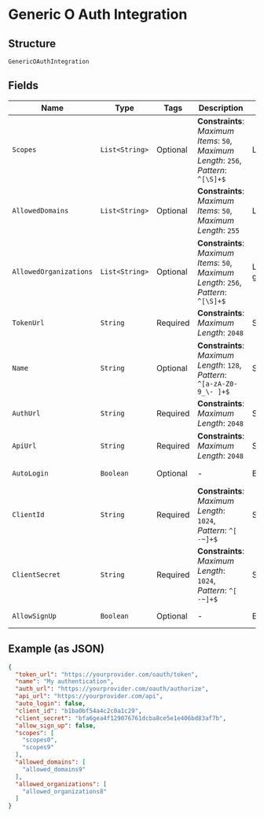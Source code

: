 
# Generic O Auth Integration

## Structure

`GenericOAuthIntegration`

## Fields

| Name | Type | Tags | Description | Getter | Setter |
|  --- | --- | --- | --- | --- | --- |
| `Scopes` | `List<String>` | Optional | **Constraints**: *Maximum Items*: `50`, *Maximum Length*: `256`, *Pattern*: `^[\S]+$` | List<String> getScopes() | setScopes(List<String> scopes) |
| `AllowedDomains` | `List<String>` | Optional | **Constraints**: *Maximum Items*: `50`, *Maximum Length*: `255` | List<String> getAllowedDomains() | setAllowedDomains(List<String> allowedDomains) |
| `AllowedOrganizations` | `List<String>` | Optional | **Constraints**: *Maximum Items*: `50`, *Maximum Length*: `256`, *Pattern*: `^[\S]+$` | List<String> getAllowedOrganizations() | setAllowedOrganizations(List<String> allowedOrganizations) |
| `TokenUrl` | `String` | Required | **Constraints**: *Maximum Length*: `2048` | String getTokenUrl() | setTokenUrl(String tokenUrl) |
| `Name` | `String` | Optional | **Constraints**: *Maximum Length*: `128`, *Pattern*: `^[a-zA-Z0-9_\- ]+$` | String getName() | setName(String name) |
| `AuthUrl` | `String` | Required | **Constraints**: *Maximum Length*: `2048` | String getAuthUrl() | setAuthUrl(String authUrl) |
| `ApiUrl` | `String` | Required | **Constraints**: *Maximum Length*: `2048` | String getApiUrl() | setApiUrl(String apiUrl) |
| `AutoLogin` | `Boolean` | Optional | - | Boolean getAutoLogin() | setAutoLogin(Boolean autoLogin) |
| `ClientId` | `String` | Required | **Constraints**: *Maximum Length*: `1024`, *Pattern*: `^[ -~]+$` | String getClientId() | setClientId(String clientId) |
| `ClientSecret` | `String` | Required | **Constraints**: *Maximum Length*: `1024`, *Pattern*: `^[ -~]+$` | String getClientSecret() | setClientSecret(String clientSecret) |
| `AllowSignUp` | `Boolean` | Optional | - | Boolean getAllowSignUp() | setAllowSignUp(Boolean allowSignUp) |

## Example (as JSON)

```json
{
  "token_url": "https://yourprovider.com/oauth/token",
  "name": "My authentication",
  "auth_url": "https://yourprovider.com/oauth/authorize",
  "api_url": "https://yourprovider.com/api",
  "auto_login": false,
  "client_id": "b1ba0bf54a4c2c0a1c29",
  "client_secret": "bfa6gea4f129076761dcba8ce5e1e406bd83af7b",
  "allow_sign_up": false,
  "scopes": [
    "scopes0",
    "scopes9"
  ],
  "allowed_domains": [
    "allowed_domains9"
  ],
  "allowed_organizations": [
    "allowed_organizations8"
  ]
}
```

